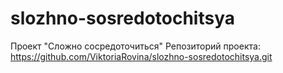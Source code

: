 # slozhno-sosredotochitsya
Проект "Сложно сосредоточиться"
Репозиторий проекта: https://github.com/ViktoriaRovina/slozhno-sosredotochitsya.git
